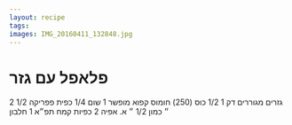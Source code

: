 ```yaml
---
layout: recipe
tags:
images: IMG_20160411_132848.jpg
---
```


# פלאפל עם גזר
2 גזרים מגוררים דק
1 1/2 כוס (250) חומוס קפוא מופשר
1 שום
1/4 כפית פפריקה
1/2 ״ כמון
1/2 ״ א. אפיה
2 כפיות קמח תפ״א
1 חלבון
